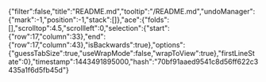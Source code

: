 {"filter":false,"title":"README.md","tooltip":"/README.md","undoManager":{"mark":-1,"position":-1,"stack":[]},"ace":{"folds":[],"scrolltop":4.5,"scrollleft":0,"selection":{"start":{"row":17,"column":33},"end":{"row":17,"column":43},"isBackwards":true},"options":{"guessTabSize":true,"useWrapMode":false,"wrapToView":true},"firstLineState":0},"timestamp":1443491895000,"hash":"70bf91aaed9541c8d56ff622c3435a1f6d5fb45d"}